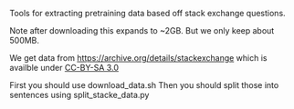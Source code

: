 Tools for extracting pretraining data based off stack exchange questions.

Note after downloading this expands to ~2GB. But we only keep
about 500MB.

We get data from https://archive.org/details/stackexchange
which is availble under [CC-BY-SA 3.0](https://creativecommons.org/licenses/by-sa/3.0/)

First you should use download_data.sh
Then you should split those into sentences using split_stacke_data.py
